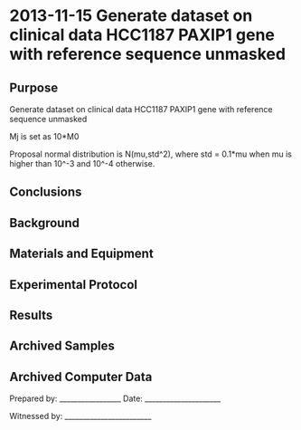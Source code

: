 2013-11-15 Generate dataset on clinical data HCC1187 PAXIP1 gene with reference sequence unmasked
==============================

Purpose
------------
Generate dataset on clinical data HCC1187 PAXIP1 gene with reference sequence unmasked

Mj is set as 10*M0

Proposal normal distribution is N(mu,std^2), where std = 0.1*mu when mu is higher than 10^-3 and 10^-4 otherwise.

Conclusions
-----------------

Background
-----------------



Materials and Equipment
------------------------------


Experimental Protocol
---------------------------


Results
-----------

Archived Samples
-------------------------

Archived Computer Data
------------------------------


Prepared by: _________________     Date: _____________________


Witnessed by: ________________________
